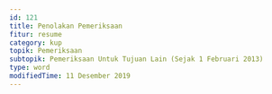 ```yaml
---
id: 121
title: Penolakan Pemeriksaan
fitur: resume
category: kup
topik: Pemeriksaan
subtopik: Pemeriksaan Untuk Tujuan Lain (Sejak 1 Februari 2013)
type: word
modifiedTime: 11 Desember 2019
---
```


